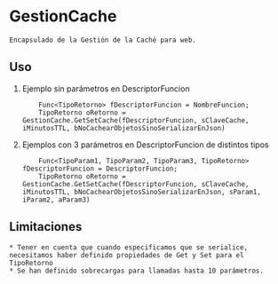 # GestionCache
	Encapsulado de la Gestión de la Caché para web.
	
## Uso
	
1) Ejemplo sin parámetros en DescriptorFuncion

	```
		Func<TipoRetorno> fDescriptorFuncion = NombreFuncion;
		TipoRetorno oRetorno = GestionCache.GetSetCache(fDescriptorFuncion, sClaveCache, iMinutosTTL, bNoCachearObjetosSinoSerializarEnJson)
	```
	
2) Ejemplos con 3 parámetros en DescriptorFuncion de distintos tipos

	```
		Func<TipoParam1, TipoParam2, TipoParam3, TipoRetorno> fDescriptorFuncion = DescriptorFuncion;
		TipoRetorno oRetorno = GestionCache.GetSetCache(fDescriptorFuncion, sClaveCache, iMinutosTTL, bNoCachearObjetosSinoSerializarEnJson, sParam1, iParam2, aParam3)
	```
	  
## Limitaciones

	* Tener en cuenta que cuando especificamos que se serialice, necesitamos haber definido propiedades de Get y Set para el TipoRetorno
	* Se han definido sobrecargas para llamadas hasta 10 parámetros.